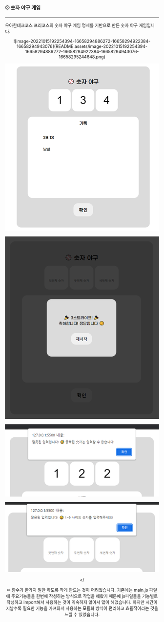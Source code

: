 ### ⚾ 숫자 야구 게임

---

우아한테크코스 프리코스의 숫자 야구 게임 명세를 기반으로 만든 숫자 야구 게임입니다.

<div align="center">
![image-20221015192254394-16658294886272-16658294922384-16658294943076](README.assets/image-20221015192254394-16658294886272-16658294922384-16658294943076-16658295244648.png)

![image-20221015192740034](README.assets/image-20221015192740034.png)

![image-20221015192803385](README.assets/image-20221015192803385-166582968693812.png)

![image-20221015194346564](README.assets/image-20221015194346564.png)

![image-20221015194420137](README.assets/image-20221015194420137.png)

</

✏ 함수가 한가지 일만 하도록 작게 만드는 것이 어려웠습니다. 기존에는 main.js 파일에 주요기능들을 한번에 작성하는 방식으로 작업을 해왔기 때문에 js파일들을 기능별로 작성하고 import해서 사용하는 것이 익숙하지 않아서 많이 헤맸습니다. 하지만 시간이 지날수록 필요한 기능을 가져와서 사용하는 모듈화 방식이 편리하고 효율적이라는 것을 느낄 수 있었습니다.

